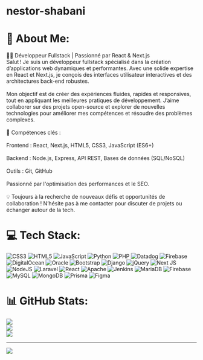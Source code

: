 # nestor-shabani
# 💫 About Me:
👨‍💻 Développeur Fullstack | Passionné par React & Next.js<br>Salut ! Je suis un développeur fullstack spécialisé dans la création d’applications web dynamiques et performantes. Avec une solide expertise en React et Next.js, je conçois des interfaces utilisateur interactives et des architectures back-end robustes.<br><br>Mon objectif est de créer des expériences fluides, rapides et responsives, tout en appliquant les meilleures pratiques de développement. J’aime collaborer sur des projets open-source et explorer de nouvelles technologies pour améliorer mes compétences et résoudre des problèmes complexes.<br><br>🌱 Compétences clés :<br><br>Frontend : React, Next.js, HTML5, CSS3, JavaScript (ES6+)<br><br>Backend : Node.js, Express, API REST, Bases de données (SQL/NoSQL)<br><br>Outils : Git, GitHub<br><br>Passionné par l'optimisation des performances et le SEO.<br><br>💡 Toujours à la recherche de nouveaux défis et opportunités de collaboration ! N’hésite pas à me contacter pour discuter de projets ou échanger autour de la tech.<br>


# 💻 Tech Stack:
![CSS3](https://img.shields.io/badge/css3-%231572B6.svg?style=for-the-badge&logo=css3&logoColor=white) ![HTML5](https://img.shields.io/badge/html5-%23E34F26.svg?style=for-the-badge&logo=html5&logoColor=white) ![JavaScript](https://img.shields.io/badge/javascript-%23323330.svg?style=for-the-badge&logo=javascript&logoColor=%23F7DF1E) ![Python](https://img.shields.io/badge/python-3670A0?style=for-the-badge&logo=python&logoColor=ffdd54) ![PHP](https://img.shields.io/badge/php-%23777BB4.svg?style=for-the-badge&logo=php&logoColor=white) ![Datadog](https://img.shields.io/badge/datadog-%23632CA6.svg?style=for-the-badge&logo=datadog&logoColor=white) ![Firebase](https://img.shields.io/badge/firebase-%23039BE5.svg?style=for-the-badge&logo=firebase) ![DigitalOcean](https://img.shields.io/badge/DigitalOcean-%230167ff.svg?style=for-the-badge&logo=digitalOcean&logoColor=white) ![Oracle](https://img.shields.io/badge/Oracle-F80000?style=for-the-badge&logo=oracle&logoColor=white) ![Bootstrap](https://img.shields.io/badge/bootstrap-%238511FA.svg?style=for-the-badge&logo=bootstrap&logoColor=white) ![Django](https://img.shields.io/badge/django-%23092E20.svg?style=for-the-badge&logo=django&logoColor=white) ![jQuery](https://img.shields.io/badge/jquery-%230769AD.svg?style=for-the-badge&logo=jquery&logoColor=white) ![Next JS](https://img.shields.io/badge/Next-black?style=for-the-badge&logo=next.js&logoColor=white) ![NodeJS](https://img.shields.io/badge/node.js-6DA55F?style=for-the-badge&logo=node.js&logoColor=white) ![Laravel](https://img.shields.io/badge/laravel-%23FF2D20.svg?style=for-the-badge&logo=laravel&logoColor=white) ![React](https://img.shields.io/badge/react-%2320232a.svg?style=for-the-badge&logo=react&logoColor=%2361DAFB) ![Apache](https://img.shields.io/badge/apache-%23D42029.svg?style=for-the-badge&logo=apache&logoColor=white) ![Jenkins](https://img.shields.io/badge/jenkins-%232C5263.svg?style=for-the-badge&logo=jenkins&logoColor=white) ![MariaDB](https://img.shields.io/badge/MariaDB-003545?style=for-the-badge&logo=mariadb&logoColor=white) ![Firebase](https://img.shields.io/badge/firebase-a08021?style=for-the-badge&logo=firebase&logoColor=ffcd34) ![MySQL](https://img.shields.io/badge/mysql-4479A1.svg?style=for-the-badge&logo=mysql&logoColor=white) ![MongoDB](https://img.shields.io/badge/MongoDB-%234ea94b.svg?style=for-the-badge&logo=mongodb&logoColor=white) ![Prisma](https://img.shields.io/badge/Prisma-3982CE?style=for-the-badge&logo=Prisma&logoColor=white) ![Figma](https://img.shields.io/badge/figma-%23F24E1E.svg?style=for-the-badge&logo=figma&logoColor=white)
# 📊 GitHub Stats:
![](https://github-readme-stats.vercel.app/api?username=nestorshabani&theme=dark&hide_border=false&include_all_commits=true&count_private=true)<br/>
![](https://github-readme-streak-stats.herokuapp.com/?user=nestorshabani&theme=dark&hide_border=false)<br/>
![](https://github-readme-stats.vercel.app/api/top-langs/?username=nestorshabani&theme=dark&hide_border=false&include_all_commits=true&count_private=true&layout=compact)

---
[![](https://visitcount.itsvg.in/api?id=nestorshabani&icon=0&color=0)](https://visitcount.itsvg.in)

<!-- Proudly created with GPRM ( https://gprm.itsvg.in ) -->
